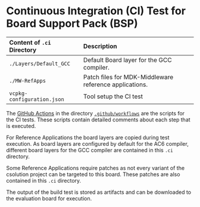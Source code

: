 # Continuous Integration (CI) Test for Board Support Pack (BSP)

Content of `.ci` Directory   | Description
:----------------------------|:-----------------
`./Layers/Default_GCC`       | Default Board layer for the GCC compiler.
`./MW-RefApps`               | Patch files for MDK-Middleware reference applications.
`vcpkg-configuration.json`   | Tool setup the CI test

The [GitHub Actions](https://github.com/Open-CMSIS-Pack/STM32H735G-DK_BSP/tree/main/README.md#github-actions) in the directory [`.github/workflows`](https://github.com/Open-CMSIS-Pack/STM32H735G-DK_BSP/tree/main/.github/workflows) are the scripts for the CI tests. These scripts contain detailed comments about each step that is executed.

For Reference Applications the board layers are copied during test execution. As board layers are configured by default for the AC6 compiler, different board layers for the GCC compiler are contained in this `.ci` directory.

Some Reference Applications require patches as not every variant of the csolution project can be targeted to this board. These patches are also contained in this `.ci` directory.

The output of the build test is stored as artifacts and can be downloaded to the evaluation board for execution.
